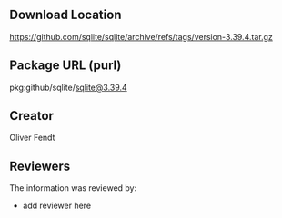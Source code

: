 ## Download Location

https://github.com/sqlite/sqlite/archive/refs/tags/version-3.39.4.tar.gz

## Package URL (purl)

pkg:github/sqlite/sqlite@3.39.4

## Creator

Oliver Fendt

## Reviewers

The information was reviewed by:

* add reviewer here
